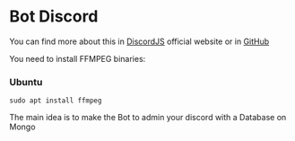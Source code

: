 # Bot Discord

You can find more about this in [DiscordJS](https://discord.js.org/#/) 
official website or in [GitHub](https://github.com/discordjs/discord.js)

You need to install FFMPEG binaries:

### Ubuntu
`sudo apt install ffmpeg`



The main idea is to make the Bot to admin your discord with a Database on Mongo